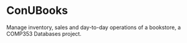 # ConUBooks
Manage inventory, sales and day-to-day operations of a bookstore, a COMP353 Databases project.
